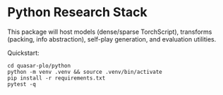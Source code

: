 # Python Research Stack

This package will host models (dense/sparse TorchScript), transforms (packing, info abstraction), self-play generation, and evaluation utilities.

Quickstart:
```
cd quasar-plo/python
python -m venv .venv && source .venv/bin/activate
pip install -r requirements.txt
pytest -q
```

